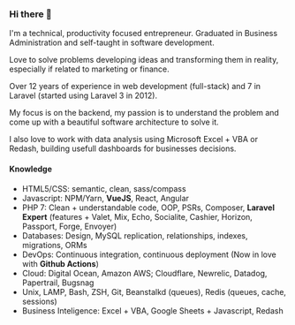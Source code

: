 ### Hi there 👋

I'm a technical, productivity focused entrepreneur. Graduated in Business Administration and self-taught in software development. 

Love to solve problems developing ideas and transforming them in reality, especially if related to marketing or finance. 

Over 12 years of experience in web development (full-stack) and 7 in Laravel (started using Laravel 3 in 2012).

My focus is on the backend, my passion is to understand the problem and come up with a beautiful software architecture to solve it.

I also love to work with data analysis using Microsoft Excel + VBA or Redash, building usefull dashboards for businesses decisions.

#### Knowledge

* HTML5/CSS: semantic, clean, sass/compass
* Javascript: NPM/Yarn, **VueJS**, React, Angular
* PHP 7: Clean + understandable code, OOP, PSRs, Composer, **Laravel Expert** (features + Valet, Mix, Echo, Socialite, Cashier, Horizon, Passport, Forge, Envoyer)
* Databases: Design, MySQL replication, relationships, indexes, migrations, ORMs
* DevOps: Continuous integration, continuous deployment (Now in love with **Github Actions**)
* Cloud: Digital Ocean, Amazon AWS; Cloudflare, Newrelic, Datadog, Papertrail, Bugsnag
* Unix, LAMP, Bash, ZSH, Git, Beanstalkd (queues), Redis (queues, cache, sessions)
* Business Inteligence: Excel + VBA, Google Sheets + Javascript, Redash
